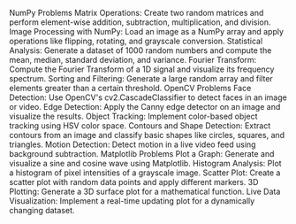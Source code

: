   NumPy Problems
Matrix Operations: Create two random matrices and perform element-wise addition, subtraction, multiplication, and division.
Image Processing with NumPy: Load an image as a NumPy array and apply operations like flipping, rotating, and grayscale conversion.
Statistical Analysis: Generate a dataset of 1000 random numbers and compute the mean, median, standard deviation, and variance.
           Fourier Transform: Compute the Fourier Transform of a 1D signal and visualize its frequency spectrum.
Sorting and Filtering: Generate a large random array and filter elements greater than a certain threshold.
  OpenCV Problems
Face Detection: Use OpenCV's cv2.CascadeClassifier to detect faces in an image or video.
Edge Detection: Apply the Canny edge detector on an image and visualize the results.
Object Tracking: Implement color-based object tracking using HSV color space.
Contours and Shape Detection: Extract contours from an image and classify basic shapes like circles, squares, and triangles.
Motion Detection: Detect motion in a live video feed using background subtraction.
  Matplotlib Problems
Plot a Graph: Generate and visualize a sine and cosine wave using Matplotlib.
Histogram Analysis: Plot a histogram of pixel intensities of a grayscale image.
Scatter Plot: Create a scatter plot with random data points and apply different markers.
3D Plotting: Generate a 3D surface plot for a mathematical function.
Live Data Visualization: Implement a real-time updating plot for a dynamically changing dataset.